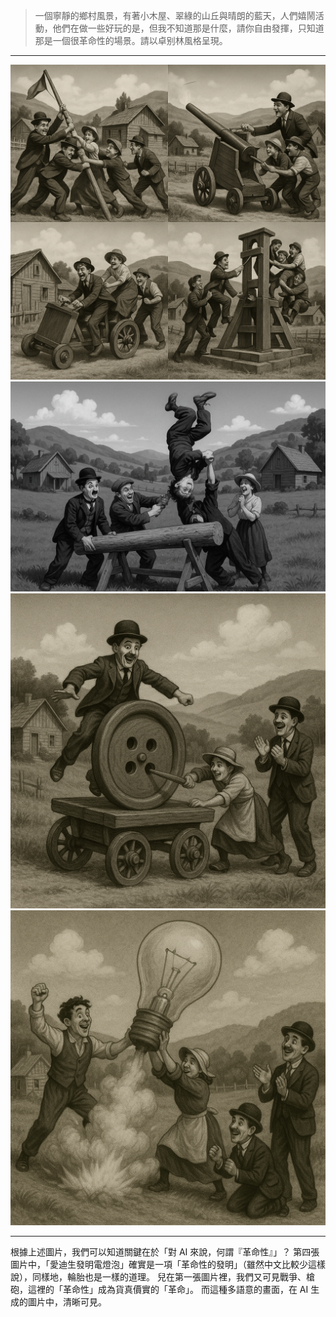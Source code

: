 > 一個寧靜的鄉村風景，有著小木屋、翠綠的山丘與晴朗的藍天，人們嬉鬧活動，他們在做一些好玩的是，但我不知道那是什麼，請你自由發揮，只知道那是一個很革命性的場景。請以卓别林風格呈現。

---
![pic1](attachment/9-1.png)
![pic2](attachment/9-2.png)
![pic3](attachment/9-3.png)
![pic4](attachment/9-4.png)

---
根據上述圖片，我們可以知道關鍵在於「對 AI 來說，何謂『革命性』」？
第四張圖片中，「愛迪生發明電燈泡」確實是一項「革命性的發明」（雖然中文比較少這樣說），同樣地，輪胎也是一樣的道理。
兒在第一張圖片裡，我們又可見戰爭、槍砲，這裡的「革命性」成為貨真價實的「革命」。
而這種多語意的畫面，在 AI 生成的圖片中，清晰可見。